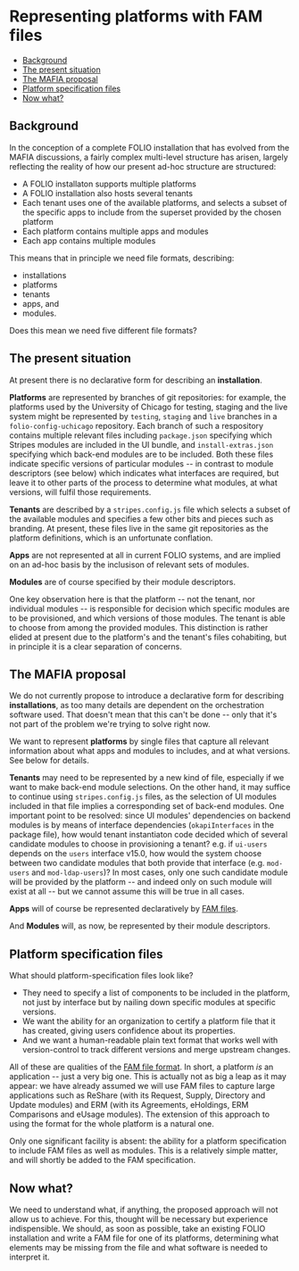 # Representing platforms with FAM files

<!-- md2toc -l 2 fam-files-for-platforms.md -->
* [Background](#background)
* [The present situation](#the-present-situation)
* [The MAFIA proposal](#the-mafia-proposal)
* [Platform specification files](#platform-specification-files)
* [Now what?](#now-what)


## Background

In the conception of a complete FOLIO installation that has evolved from the MAFIA discussions, a fairly complex multi-level structure has arisen, largely reflecting the reality of how our present ad-hoc structure are structured:
* A FOLIO installaton supports multiple platforms
* A FOLIO installation also hosts several tenants
* Each tenant uses one of the available platforms, and selects a subset of the specific apps to include from the superset provided by the chosen platform
* Each platform contains multiple apps and modules
* Each app contains multiple modules

This means that in principle we need file formats, describing:
* installations
* platforms
* tenants
* apps, and
* modules.

Does this mean we need five different file formats?


## The present situation

At present there is no declarative form for describing an **installation**.

**Platforms** are represented by branches of git repositories: for example, the platforms used by the University of Chicago for testing, staging and the live system might be represented by `testing`, `staging` and `live` branches in a `folio-config-uchicago` repository. Each branch of such a respository contains multiple relevant files including `package.json` specifying which Stripes modules are included in the UI bundle, and `install-extras.json` specifying which back-end modules are to be included. Both these files indicate specific versions of particular modules -- in contrast to module descriptors (see below) which indicates what interfaces are required, but leave it to other parts of the process to determine what modules, at what versions, will fulfil those requirements.

**Tenants** are described by a `stripes.config.js` file which selects a subset of the available modules and specifies a few other bits and pieces such as branding. At present, these files live in the same git repositories as the platform definitions, which is an unfortunate conflation.

**Apps** are not represented at all in current FOLIO systems, and are implied on an ad-hoc basis by the inclusison of relevant sets of modules.

**Modules** are of course specified by their module descriptors.

One key observation here is that the platform -- not the tenant, nor individual modules -- is responsible for decision which specific modules are to be provisioned, and which versions of those modules. The tenant is able to choose from among the provided modules. This distinction is rather elided at present due to the platform's and the tenant's files cohabiting, but in principle it is a clear separation of concerns.



## The MAFIA proposal

We do not currently propose to introduce a declarative form for describing **installations**, as too many details are dependent on the orchestration software used. That doesn't mean that this can't be done -- only that it's not part of the problem we're trying to solve right now.

We want to represent **platforms** by single files that capture all relevant information about what apps and modules to includes, and at what versions. See below for details.

**Tenants** may need to be represented by a new kind of file, especially if we want to make back-end module selections. On the other hand, it may suffice to continue using `stripes.config.js` files, as the selection of UI modules included in that file implies a corresponding set of back-end modules. One important point to be resolved: since UI modules' dependencies on backend modules is by means of interface dependencies (`okapiInterfaces` in the package file), how would tenant instantiaton code decided which of several candidate modules to choose in provisioning a tenant? e.g. if `ui-users` depends on the `users` interface v15.0, how would the system choose between two candidate modules that both provide that interface (e.g. `mod-users` and `mod-ldap-users`)? In most cases, only one such candidate module will be provided by the platform -- and indeed only on such module will exist at all -- but we cannot assume this will be true in all cases.

**Apps** will of course be represented declaratively by [FAM files](folio-app-metadata.md).

And **Modules** will, as now, be represented by their module descriptors.


## Platform specification files

What should platform-specification files look like?
* They need to specify a list of components to be included in the platform, not just by interface but by nailing down specific modules at specific versions.
* We want the ability for an organization to certify a platform file that it has created, giving users confidence about its properties.
* And we want a human-readable plain text format that works well with version-control to track different versions and merge upstream changes. 

All of these are qualities of the [FAM file format](folio-app-metadata.md). In short, a platform _is_ an application -- just a very big one. This is actually not as big a leap as it may appear: we have already assumed we will use FAM files to capture large applications such as ReShare (with its Request, Supply, Directory and Update modules) and ERM (with its Agreements, eHoldings, ERM Comparisons and eUsage modules). The extension of this approach to using the format for the whole platform is a natural one.

Only one significant facility is absent: the ability for a platform specification to include FAM files as well as modules. This is a relatively simple matter, and will shortly be added to the FAM specification.


## Now what?

We need to understand what, if anything, the proposed approach will not allow us to achieve. For this, thought will be necessary but experience indispensible. We should, as soon as possible, take an existing FOLIO installation and write a FAM file for one of its platforms, determining what elements may be missing from the file and what software is needed to interpret it.


